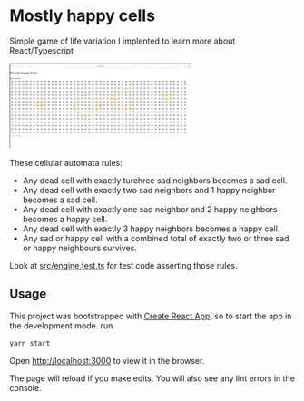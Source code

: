# Mostly happy cells
Simple game of life variation I implented to learn more about React/Typescript


![Animated dead, sad & happy cells](preview.gif)


These cellular automata rules:

 - Any dead cell with exactly turehree sad neighbors becomes a sad cell.    
 - Any dead cell with exactly two sad neighbors and 1 happy neighbor becomes a sad cell.    
 - Any dead cell with exactly one sad neighbor and 2 happy neighbors becomes a happy cell.
 - Any dead cell with exactly 3 happy neighbors becomes a happy cell.
 - Any sad or happy cell with a combined total of exactly two or three sad or happy neighbours survives.
    
Look at [src/engine.test.ts](https://github.com/rilopez/mostly-happy-cells/blob/master/src/engine.test.ts#L4)  for test code 
asserting those rules.


## Usage 

This project was bootstrapped with [Create React App](https://github.com/facebook/create-react-app). 
so to start  the app in the development mode. run 

```bash 
yarn start
```

Open [http://localhost:3000](http://localhost:3000) to view it in the browser.

The page will reload if you make edits. You will also see any lint errors in the console.
